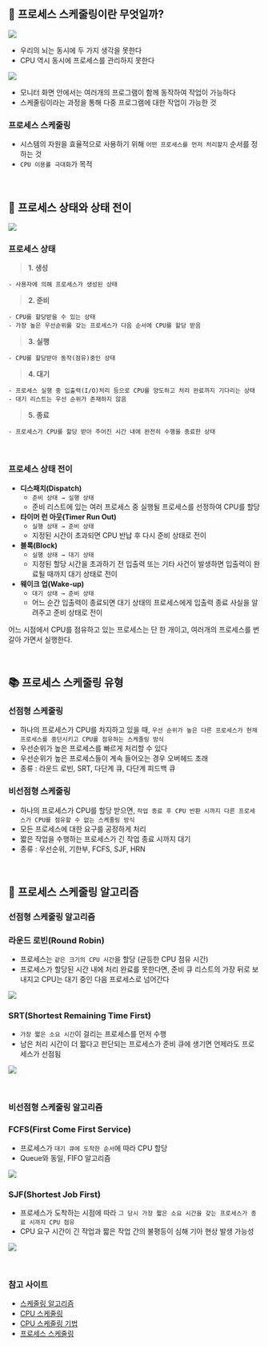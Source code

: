 ## 📌 프로세스 스케줄링이란 무엇일까?

![](https://images.velog.io/images/dasssseul/post/3eb4575c-ed19-4b33-9554-7de626e07d3e/%E1%84%89%E1%85%B3%E1%84%8F%E1%85%B3%E1%84%85%E1%85%B5%E1%86%AB%E1%84%89%E1%85%A3%E1%86%BA%202021-08-15%20%E1%84%8B%E1%85%A9%E1%84%92%E1%85%AE%201.46.17.png)

>

- 우리의 뇌는 동시에 두 가지 생각을 못한다
- CPU 역시 동시에 프로세스를 관리하지 못한다

![](https://images.velog.io/images/dasssseul/post/d6fc7239-c77b-48c0-9747-4269b5fb1c2d/%E1%84%89%E1%85%B3%E1%84%8F%E1%85%B3%E1%84%85%E1%85%B5%E1%86%AB%E1%84%89%E1%85%A3%E1%86%BA%202021-08-15%20%E1%84%8B%E1%85%A9%E1%84%92%E1%85%AE%201.47.52.png)

>

- 모니터 화면 안에서는 여러개의 프로그램이 함께 동작하여 작업이 가능하다
- 스케줄링이라는 과정을 통해 다중 프로그램에 대한 작업이 가능한 것

### 프로세스 스케줄링

- 시스템의 자원을 효율적으로 사용하기 위해 `어떤 프로세스를 먼저 처리할지` 순서를 정하는 것
- `CPU 이용률 극대화`가 목적

</br>

## 🔎 프로세스 상태와 상태 전이

![](https://images.velog.io/images/dasssseul/post/7fcb1c75-9954-48b6-8a82-cd51e723b4b9/%E1%84%89%E1%85%B3%E1%84%8F%E1%85%B3%E1%84%85%E1%85%B5%E1%86%AB%E1%84%89%E1%85%A3%E1%86%BA%202021-08-15%20%E1%84%8B%E1%85%A9%E1%84%92%E1%85%AE%201.49.02.png)

### 프로세스 상태

> **1. 생성**

    - 사용자에 의해 프로세스가 생성된 상태

> **2. 준비**

    - CPU를 할당받을 수 있는 상태
    - 가장 높은 우선순위를 갖는 프로세스가 다음 순서에 CPU를 할당 받음

> **3. 실행**

    - CPU를 할당받아 동작(점유)중인 상태

> **4. 대기**

    - 프로세스 실행 중 입출력(I/O)처리 등으로 CPU를 양도하고 처리 완료까지 기다리는 상태
    - 대기 리스트는 우선 순위가 존재하지 않음

> **5. 종료**

    - 프로세스가 CPU를 할당 받아 주어진 시간 내에 완전히 수행을 종료한 상태

</br>

### 프로세스 상태 전이

>

- **디스패치(Dispatch)**
  - `준비 상태 → 실행 상태`
  - 준비 리스트에 있는 여러 프로세스 중 실행될 프로세스를 선정하여 CPU를 할당
- **타이머 런 아웃(Timer Run Out)**
  - `실행 상태 → 준비 상태`
  - 지정된 시간이 초과되면 CPU 반납 후 다시 준비 상태로 전이
- **블록(Block)**
  - `실행 상태 → 대기 상태`
  - 지정된 할당 시간을 초과하기 전 입출력 또는 기타 사건이 발생하면 입출력이 완료될 때까지 대기 상태로 전이
- **웨이크 업(Wake-up)**
  - `대기 상태 → 준비 상태`
  - 어느 순간 입출력이 종료되면 대기 상태의 프로세스에게 입출력 종료 사실을 알려주고 준비 상태로 전이

어느 시점에서 CPU를 점유하고 있는 프로세스는 단 한 개이고, 여러개의 프로세스를 번갈아 가면서 실행한다.

</br>

## 📚 프로세스 스케줄링 유형

### 선점형 스케줄링

- 하나의 프로세스가 CPU를 차지하고 있을 때, `우선 순위가 높은 다른 프로세스가 현재 프로세스를 중단시키고 CPU를 점유하는 스케줄링 방식`
- 우선순위가 높은 프로세스를 빠르게 처리할 수 있다
- 우선순위가 높은 프로세스들이 계속 들어오는 경우 오버헤드 초래
- 종류 : 라운드 로빈, SRT, 다단계 큐, 다단계 피드백 큐

### 비선점형 스케줄링

- 하나의 프로세스가 CPU를 할당 받으면, `작업 종료 후 CPU 반환 시까지 다른 프로세스가 CPU를 점유할 수 없는 스케줄링 방식`
- 모든 프로세스에 대한 요구를 공정하게 처리
- 짧은 작업을 수행하는 프로세스가 긴 작업 종료 시까지 대기
- 종류 : 우선순위, 기한부, FCFS, SJF, HRN

</br>

## 🔗 프로세스 스케줄링 알고리즘

### 선점형 스케줄링 알고리즘

### 라운드 로빈(Round Robin)

- 프로세스는 `같은 크기의 CPU 시간`을 할당 (균등한 CPU 점유 시간)
- 프로세스가 할당된 시간 내에 처리 완료를 못한다면, 준비 큐 리스트의 가장 뒤로 보내지고 CPU는 대기 중인 다음 프로세스로 넘어간다

![](https://images.velog.io/images/dasssseul/post/2f377263-07a1-46bb-ac05-e199241dce91/%E1%84%89%E1%85%B3%E1%84%8F%E1%85%B3%E1%84%85%E1%85%B5%E1%86%AB%E1%84%89%E1%85%A3%E1%86%BA%202021-08-15%20%E1%84%8B%E1%85%A9%E1%84%92%E1%85%AE%201.52.39.png)

### SRT(Shortest Remaining Time First)

- `가장 짧은 소요 시간`이 걸리는 프로세스를 먼저 수행
- 남은 처리 시간이 더 짧다고 판단되는 프로세스가 준비 큐에 생기면 언제라도 프로세스가 선점됨

![](https://images.velog.io/images/dasssseul/post/5640f31e-5f0e-4985-a78d-a5918eda20bf/%E1%84%89%E1%85%B3%E1%84%8F%E1%85%B3%E1%84%85%E1%85%B5%E1%86%AB%E1%84%89%E1%85%A3%E1%86%BA%202021-08-15%20%E1%84%8B%E1%85%A9%E1%84%92%E1%85%AE%201.54.40.png)

</br>

### 비선점형 스케줄링 알고리즘

### FCFS(First Come First Service)

- 프로세스가 `대기 큐에 도착한 순서`에 따라 CPU 할당
- Queue와 동일, FIFO 알고리즘

![](https://images.velog.io/images/dasssseul/post/f46d94bc-6b84-4f77-a45f-4af507ba6b4f/%E1%84%89%E1%85%B3%E1%84%8F%E1%85%B3%E1%84%85%E1%85%B5%E1%86%AB%E1%84%89%E1%85%A3%E1%86%BA%202021-08-15%20%E1%84%8B%E1%85%A9%E1%84%92%E1%85%AE%201.55.08.png)

### SJF(Shortest Job First)

- 프로세스가 도착하는 시점에 따라 `그 당시 가장 짧은 소요 시간을 갖는 프로세스가 종료 시까지 CPU 점유`
- CPU 요구 시간이 긴 작업과 짧은 작업 간의 불평등이 심해 기아 현상 발생 가능성

![](https://images.velog.io/images/dasssseul/post/f0619c2f-5e0c-46d5-818a-2667f083de48/%E1%84%89%E1%85%B3%E1%84%8F%E1%85%B3%E1%84%85%E1%85%B5%E1%86%AB%E1%84%89%E1%85%A3%E1%86%BA%202021-08-15%20%E1%84%8B%E1%85%A9%E1%84%92%E1%85%AE%201.55.36.png)

</br>

### 참고 사이트

- [스케줄링 알고리즘](https://hyuntaekhong.github.io/blog/OperatingSystem03/_)
- [CPU 스케줄링](https://velog.io/@mu1616/CPU-스케줄링)
- [CPU 스케줄링 기법](https://preamtree.tistory.com/19)
- [프로세스 스케줄링](https://sungjk.github.io/2016/05/20/Scheduling.html)
